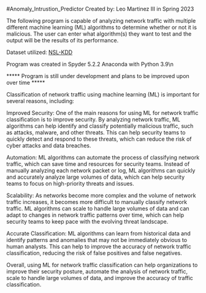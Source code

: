 #Anomaly_Intrustion_Predictor
Created by: Leo Martinez III in Spring 2023

The following program is capable of analyzing network traffic with multiple different machine learning (ML) algorithms to determine whether or not it is malicious. The user can enter what algorithm(s) they want to test and the output will be the results of its performance.

Dataset utilized: [NSL-KDD](https://www.unb.ca/cic/datasets/nsl.html)

Program was created in Spyder 5.2.2 Anaconda with Python 3.9\n

***** Program is still under development and plans to be improved upon over time *****


Classification of network traffic using machine learning (ML) is important for several reasons, including:

Improved Security: One of the main reasons for using ML for network traffic classification is to improve security. By analyzing network traffic, ML algorithms can help identify and classify potentially malicious traffic, such as attacks, malware, and other threats. This can help security teams to quickly detect and respond to these threats, which can reduce the risk of cyber attacks and data breaches.

Automation: ML algorithms can automate the process of classifying network traffic, which can save time and resources for security teams. Instead of manually analyzing each network packet or log, ML algorithms can quickly and accurately analyze large volumes of data, which can help security teams to focus on high-priority threats and issues.

Scalability: As networks become more complex and the volume of network traffic increases, it becomes more difficult to manually classify network traffic. ML algorithms can scale to handle large volumes of data and can adapt to changes in network traffic patterns over time, which can help security teams to keep pace with the evolving threat landscape.

Accurate Classification: ML algorithms can learn from historical data and identify patterns and anomalies that may not be immediately obvious to human analysts. This can help to improve the accuracy of network traffic classification, reducing the risk of false positives and false negatives.

Overall, using ML for network traffic classification can help organizations to improve their security posture, automate the analysis of network traffic, scale to handle large volumes of data, and improve the accuracy of traffic classification.
